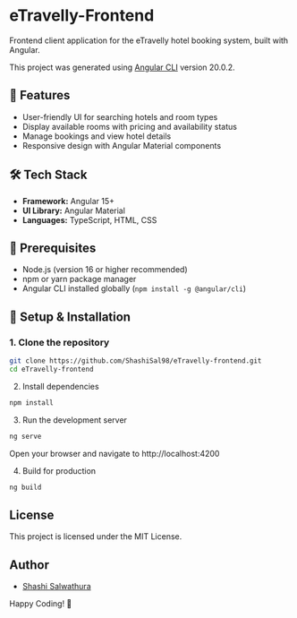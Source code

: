 # eTravelly-Frontend

Frontend client application for the eTravelly hotel booking system, built with Angular.

This project was generated using [Angular CLI](https://github.com/angular/angular-cli) version 20.0.2.

## 🚀 Features
- User-friendly UI for searching hotels and room types
- Display available rooms with pricing and availability status
- Manage bookings and view hotel details
- Responsive design with Angular Material components

## 🛠️ Tech Stack
- **Framework:** Angular 15+
- **UI Library:** Angular Material
- **Languages:** TypeScript, HTML, CSS

## 📌 Prerequisites
- Node.js (version 16 or higher recommended)
- npm or yarn package manager
- Angular CLI installed globally (`npm install -g @angular/cli`)

## 🔧 Setup & Installation

### 1. Clone the repository
```bash
git clone https://github.com/ShashiSal98/eTravelly-frontend.git
cd eTravelly-frontend
  ```

2. Install dependencies
```bash
npm install
```

3. Run the development server
```bash
ng serve
 ```

Open your browser and navigate to http://localhost:4200

4. Build for production
```bash
ng build 
```

## License
This project is licensed under the MIT License.

## Author
- [Shashi Salwathura](https://github.com/ShashiSal98)

Happy Coding! 🚀
